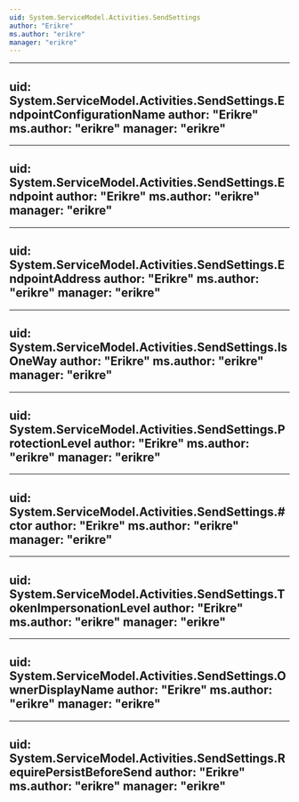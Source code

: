 ```yaml
---
uid: System.ServiceModel.Activities.SendSettings
author: "Erikre"
ms.author: "erikre"
manager: "erikre"
---
```


---
uid: System.ServiceModel.Activities.SendSettings.EndpointConfigurationName
author: "Erikre"
ms.author: "erikre"
manager: "erikre"
---

---
uid: System.ServiceModel.Activities.SendSettings.Endpoint
author: "Erikre"
ms.author: "erikre"
manager: "erikre"
---

---
uid: System.ServiceModel.Activities.SendSettings.EndpointAddress
author: "Erikre"
ms.author: "erikre"
manager: "erikre"
---

---
uid: System.ServiceModel.Activities.SendSettings.IsOneWay
author: "Erikre"
ms.author: "erikre"
manager: "erikre"
---

---
uid: System.ServiceModel.Activities.SendSettings.ProtectionLevel
author: "Erikre"
ms.author: "erikre"
manager: "erikre"
---

---
uid: System.ServiceModel.Activities.SendSettings.#ctor
author: "Erikre"
ms.author: "erikre"
manager: "erikre"
---

---
uid: System.ServiceModel.Activities.SendSettings.TokenImpersonationLevel
author: "Erikre"
ms.author: "erikre"
manager: "erikre"
---

---
uid: System.ServiceModel.Activities.SendSettings.OwnerDisplayName
author: "Erikre"
ms.author: "erikre"
manager: "erikre"
---

---
uid: System.ServiceModel.Activities.SendSettings.RequirePersistBeforeSend
author: "Erikre"
ms.author: "erikre"
manager: "erikre"
---
